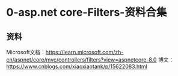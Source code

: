 # 0-asp.net core-Filters-资料合集



## 资料
Microsoft文档：https://learn.microsoft.com/zh-cn/aspnet/core/mvc/controllers/filters?view=aspnetcore-8.0
博文：https://www.cnblogs.com/xiaoxiaotank/p/15622083.html
